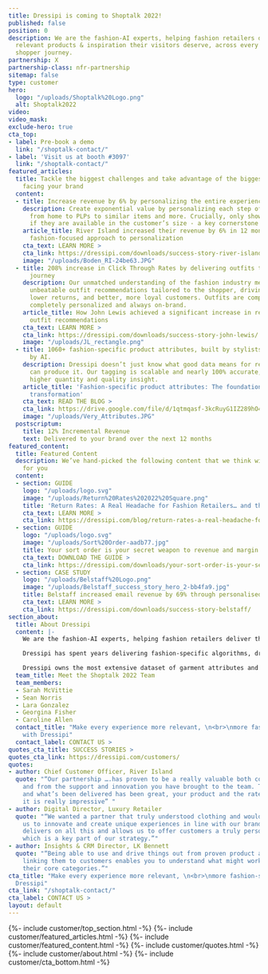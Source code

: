 ```yaml
---
title: Dressipi is coming to Shoptalk 2022!
published: false
position: 0
description: We are the fashion-AI experts, helping fashion retailers deliver the
  relevant products & inspiration their visitors deserve, across every part of the
  shopper journey.
partnership: X
partnership-class: nfr-partnership
sitemap: false
type: customer
hero:
  logo: "/uploads/Shoptalk%20Logo.png"
  alt: Shoptalk2022
video: 
video_mask: 
exclude-hero: true
cta_top:
- label: Pre-book a demo
  link: "/shoptalk-contact/"
- label: 'Visit us at booth #3097'
  link: "/shoptalk-contact/"
featured_articles:
  title: Tackle the biggest challenges and take advantage of the biggest opportunities
    facing your brand
  content:
  - title: Increase revenue by 6% by personalizing the entire experience
    description: Create exponential value by personalizing each step of the journey,
      from home to PLPs to similar items and more. Crucially, only showing products
      if they are available in the customer’s size - a key cornerstone of personalization.
    article_title: River Island increased their revenue by 6% in 12 months with Dressipi’s
      fashion-focused approach to personalization
    cta_text: LEARN MORE >
    cta_link: https://dressipi.com/downloads/success-story-river-island/
    image: "/uploads/Boden_RI-24be63.JPG"
  - title: 208% increase in Click Through Rates by delivering outfits throughout the
      journey
    description: Our unmatched understanding of the fashion industry means we offer
      unbeatable outfit recommendations tailored to the shopper, driving higher conversion,
      lower returns, and better, more loyal customers. Outfits are completely automated,
      completely personalized and always on-brand.
    article_title: How John Lewis achieved a significant increase in revenue with
      outfit recommendations
    cta_text: LEARN MORE >
    cta_link: https://dressipi.com/downloads/success-story-john-lewis/
    image: "/uploads/JL_rectangle.png"
  - title: 1060+ fashion-specific product attributes, built by stylists and scaled
      by AI.
    description: Dressipi doesn’t just know what good data means for retailers - we
      can produce it. Our tagging is scalable and nearly 100% accurate, which means
      higher quantity and quality insight.
    article_title: 'Fashion-specific product attributes: The foundation for digital
      transformation'
    cta_text: READ THE BLOG >
    cta_link: https://drive.google.com/file/d/1qtmqasf-3kcRuyG1IZ289hO4OR6WE5gN/view
    image: "/uploads/Very_Attributes.JPG"
  postscriptum:
    title: 12% Incremental Revenue
    text: Delivered to your brand over the next 12 months
featured_content:
  title: Featured Content
  description: We’ve hand-picked the following content that we think will be relevant
    for you
  content:
  - section: GUIDE
    logo: "/uploads/logo.svg"
    image: "/uploads/Return%20Rates%202022%20Square.png"
    title: 'Return Rates: A Real Headache for Fashion Retailers… and the Environment'
    cta_text: LEARN MORE >
    cta_link: https://dressipi.com/blog/return-rates-a-real-headache-for-fashion-retailers-dot-dot-dot-and-the-environment/
  - section: GUIDE
    logo: "/uploads/logo.svg"
    image: "/uploads/Sort%20Order-aadb77.jpg"
    title: Your sort order is your secret weapon to revenue and margin growth
    cta_text: DOWNLOAD THE GUIDE >
    cta_link: https://dressipi.com/downloads/your-sort-order-is-your-secret-weapon-to-success/
  - section: CASE STUDY
    logo: "/uploads/Belstaff%20Logo.png"
    image: "/uploads/Belstaff_success_story_hero_2-bb4fa9.jpg"
    title: Belstaff increased email revenue by 69% through personalised recommendations
    cta_text: LEARN MORE >
    cta_link: https://dressipi.com/downloads/success-story-belstaff/
section_about:
  title: About Dressipi
  content: |-
    We are the fashion-AI experts, helping fashion retailers deliver the relevant products & inspiration their customers deserve, across every part of the shopper journey.

    Dressipi has spent years delivering fashion-specific algorithms, drawing on the expertise of some of the industry’s top stylists and experts.

    Dressipi owns the most extensive dataset of garment attributes and fashion-specific customer preferences. Our ability to ingest, cleanse, and augment huge quantities of data from various sources, in real-time, is at the heart of our platform.
  team_title: Meet the Shoptalk 2022 Team
  team_members:
  - Sarah McVittie
  - Sean Norris
  - Lara Gonzalez
  - Georgina Fisher
  - Caroline Allen
  contact_title: "Make every experience more relevant, \n<br>\nmore fashion-specific
    with Dressipi"
  contact_label: CONTACT US >
quotes_cta_title: SUCCESS STORIES >
quotes_cta_link: https://dressipi.com/customers/
quotes:
- author: Chief Customer Officer, River Island
  quote: "“Our partnership ….has proven to be a really valuable both commercially
    and from the support and innovation you have brought to the team. The roadmap
    and what’s been delivered has been great, your product and the rate you’re evolving
    it is really impressive” "
- author: Digital Director, Luxury Retailer
  quote: "“We wanted a partner that truly understood clothing and would work with
    us to innovate and create unique experiences in line with our brand DNA. Dressipi
    delivers on all this and allows us to offer customers a truly personalised experience,
    which is a key part of our strategy.”"
- author: Insights & CRM Director, LK Bennett
  quote: "“Being able to use and drive things out from proven product attributes and
    linking them to customers enables you to understand what might work outside of
    their core categories.”"
cta_title: "Make every experience more relevant, \n<br>\nmore fashion-specific with
  Dressipi"
cta_link: "/shoptalk-contact/"
cta_label: CONTACT US >
layout: default
---
```


{%- include customer/top_section.html -%}
{%- include customer/featured_articles.html -%}
{%- include customer/featured_content.html -%}
{%- include customer/quotes.html -%}
{%- include customer/about.html -%}
{%- include customer/cta_bottom.html -%}
